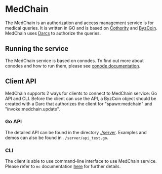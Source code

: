 # MedChain

The MedChain is an authorization and access management service is for medical queries. It is written in GO and is based on [Cothority](https://github.com/dedis/cothority/blob/master/README.md) and [ByzCoin](https://github.com/dedis/cothority/blob/master/byzcoin/README.md). 
MedChain uses [Darcs](https://github.com/dedis/cothority/blob/master/darc/README.md) to authorize the queries.  



## Running the service
The MedChain service is based on conodes. To find out more about conodes and how to run them,
please see [conode documentation](https://github.com/dedis/cothority/blob/master/conode/README.md).

## Client API

MedChain supports 2 ways for clients to connect to MedChain service: Go API and CLI. 
Before the client can use the API, a ByzCoin object should be created with a Darc that authorizes the client for "spawn:medchain" and "invoke:medchain.update". 

### Go API

The detailed API can be found in the directory 
[./server](https://github.com/ldsec/medchain/tree/dev/server). Examples and demos can also be found in `./server/api_test.go`.


### CLI 

The client is able to use command-line interface to use MedChain service. 
Please refer to `mc` documentation [here](mc/README.md) for further details.
